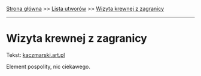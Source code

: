 [Strona główna](../index.md) >> [Lista utworów](../list.md) >> [Wizyta krewnej z zagranicy](641.md)

---

# Wizyta krewnej z zagranicy

Tekst: [kaczmarski.art.pl](https://www.kaczmarski.art.pl/tworczosc/wiersze/wizyta-krewnej-z-zagranicy/)

Element pospolity, nic ciekawego.